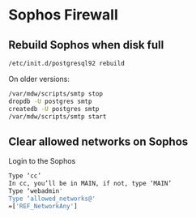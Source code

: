 # Sophos Firewall

## Rebuild Sophos when disk full

```bash
/etc/init.d/postgresql92 rebuild
```

On older versions:

```bash
/var/mdw/scripts/smtp stop
dropdb -U postgres smtp
createdb -U postgres smtp
/var/mdw/scripts/smtp start
```

## Clear allowed networks on Sophos

Login to the Sophos

```bash
Type ‘cc’
In cc, you’ll be in MAIN, if not, type ‘MAIN’
Type ‘webadmin'
Type ‘allowed_networks@'
=['REF_NetworkAny']
```
